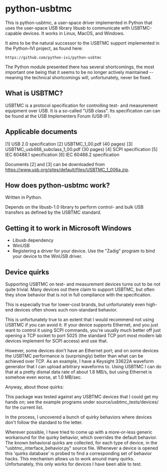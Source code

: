 python-usbtmc
==============

This is python-usbtmc, a user-space driver implemented in Python that uses the user-space USB library
libusb to communicate with USBTMC-capable devices. It works in Linux, MacOS, and Windows.

It aims to be the natural successor to the USBTMC support implemented in the Python-IVI project,
as found here:

    https://github.com/python-ivi/python-usbtmc

The Python module presented there has several shortcomings, the most important one being that
it seems to be no longer actively maintained -- meaning the technical shortcomings will,
unfortunately, never be fixed.

What is USBTMC?
---------------

USBTMC is a protocol specification for controlling test- and measurement equipment over
USB. It is a so-called "USB class". Its specification can can be found at the USB
Implementers Forum (USB-IF).

Applicable documents
--------------------

[1] USB 2.0 specification
[2] USBTMC_1_00.pdf (40 pages)
[3] USBTMC_usb488_subclass_1_00.pdf (30 pages)
[4] SCPI specification
[5] IEC 60488.1 specification
[6] IEC 60488.2 specification

Documents [2] and [3] can be downloaded from https://www.usb.org/sites/default/files/USBTMC_1_006a.zip.

How does python-usbtmc work?
----------------------------

Written in Python.

Depends on the libusb-1.0 library to perform control- and bulk USB transfers as defined by the USBTMC standard.

Getting it to work in Microsoft Windows
---------------------------------------

* Libusb dependency
* WinUSB
* Registering a driver for your device. Use the "Zadig" program to bind your device to the WinUSB driver.

Device quirks
-------------

Supporting USBTMC on test- and measurement devices turns out to be not quite trivial.
Many devices out there claim to support USBTMC, but often they show behavior that is
not in full compliance with the specification.

This is especially true for lower-cost brands, but unfortunately even high-end devices
often shows such non-standard behavior.

This is unfortunately true to an extent that I would recommend not using USBTMC if
you can avoid it.  If your device supports Ethernet, and you just want to control
it using SCPI commands,  you're usually much better off just opening a TCP socket
to port 5025 (the standard  TCP port most modern lab devices implement for SCPI
access) and use that.

However, some devices don't have an Ethernet port; and on some devices the USBTMC
performance is (surprisingly) better than what can be achieved over TCP. As an
example, I have a  Keysight 33622A  waveform generator that I can upload arbitrary
waveforms to. Using USBTMC I can do that at a pretty dismal data rate of about
1.8 MB/s, but using Ethernet is somehow even worse, at 1.0 MB/sec.

Anyway, about those quirks:

This package was tested against any USBTMC devices that I could get my hands on;
see the example programs under source/usbtmc_tests/devices/ for the current list.

In the process, I uncovered a bunch of quirky behaviors where devices don't follow
the standard to the letter.

Wherever possible, I have tried to come up with a more-or-less generic workaround
for the quirky behavior, which overrides the default behavior. The known behavioral
quirks are collected, for each type of device, in the "usbtmc_interface_behavior.py"
source file. Whenever a device is opened this 'quirks database' is probed to find
a corresponding set of behavior hacks. This mechanism allows us to work around
many quirks. Unfortunately, this only works for devices I have been able to test.
